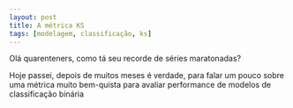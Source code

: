 ```yaml
---
layout: post
title: A métrica KS
tags: [modelagem, classificação, ks]
---  
```


Olá quarenteners, como tá seu recorde de séries maratonadas?

Hoje passei, depois de muitos meses é verdade, para falar um pouco sobre uma métrica muito bem-quista para avaliar performance de modelos de classificação binária
